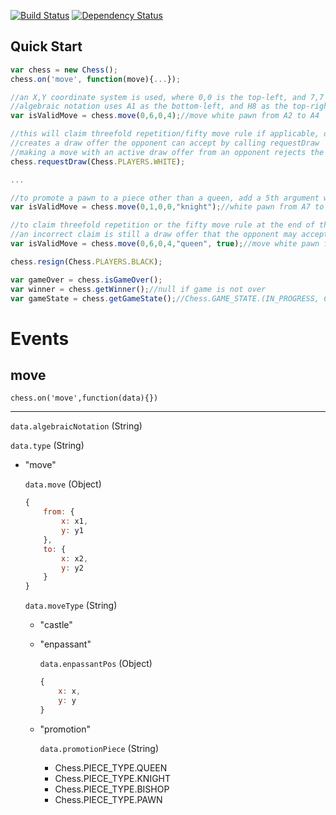 [![Build Status](https://travis-ci.org/aitournament/chess-javascript.png?branch=master)](https://travis-ci.org/aitournament/chess-javascript)
[![Dependency Status](https://david-dm.org/aitournament/chess-javascript.png)](https://david-dm.org/aitournament/chess-javascript)

## Quick Start
```javascript
var chess = new Chess();
chess.on('move', function(move){...});

//an X,Y coordinate system is used, where 0,0 is the top-left, and 7,7 is the bottom right
//algebraic notation uses A1 as the bottom-left, and H8 as the top-right
var isValidMove = chess.move(0,6,0,4);//move white pawn from A2 to A4

//this will claim threefold repetition/fifty move rule if applicable, otherwise this
//creates a draw offer the opponent can accept by calling requestDraw
//making a move with an active draw offer from an opponent rejects the draw offer
chess.requestDraw(Chess.PLAYERS.WHITE);

...

//to promote a pawn to a piece other than a queen, add a 5th argument with the piece type
var isValidMove = chess.move(0,1,0,0,"knight");//white pawn from A7 to A8, promote to knight

//to claim threefold repetition or the fifty move rule at the end of the turn it occurs, set requestDraw to true while moving
//an incorrect claim is still a draw offer that the opponent may accept
var isValidMove = chess.move(0,6,0,4,"queen", true);//move white pawn from A2 to A4

chess.resign(Chess.PLAYERS.BLACK);

var gameOver = chess.isGameOver();
var winner = chess.getWinner();//null if game is not over
var gameState = chess.getGameState();//Chess.GAME_STATE.(IN_PROGRESS, CHECK_MATE, THREEFOLD_REPETITION, FIFTY_MOVES, STALE_MATE, DRAW, RESIGN)
```

# Events
## move
`chess.on('move',function(data){})`

---



`data.algebraicNotation` (String)

`data.type` (String)
- "move"

	`data.move` (Object)
    ```javascript
    {
    	from: {
        	x: x1,
            y: y1
        },
        to: {
            x: x2,
            y: y2
        }
    }
    ```
    
    `data.moveType` (String)
    - "castle"
    - "enpassant"
    
    	`data.enpassantPos` (Object)
	    
		```javascript
		{
			x: x,
			y: y
		}
		```
    
    - "promotion"

		`data.promotionPiece` (String)
		- Chess.PIECE_TYPE.QUEEN
		- Chess.PIECE_TYPE.KNIGHT
		- Chess.PIECE_TYPE.BISHOP
		- Chess.PIECE_TYPE.PAWN
